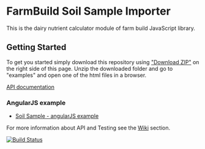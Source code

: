 # FarmBuild Soil Sample Importer

This is the dairy nutrient calculator module of farm build JavaScript library.


## Getting Started

To get you started simply download this repository using <a href="https://github.com/FarmBuild/farmbuild-soil-sample-importer/archive/master.zip" target="_blank">"Download ZIP"</a> on the right side of this page.
Unzip the downloaded folder and go to "examples" and open one of the html files in a browser.


<a href="https://rawgit.com/FarmBuild/farmbuild-soil-sample-importer/master/docs/farmbuild-soil-sample-importer/0.1.2/index.html" target="_blank">API documentation</a>

### AngularJS example
* <a href="https://rawgit.com/FarmBuild/farmbuild-soil-sample-importer/master/examples/angularjs/index.html" target="_blank">Soil Sample - angularJS example</a>

For more information about API and Testing see the [Wiki](https://github.com/SpatialVision/farm-build-nutrient-calculator/wiki) section.

[![Build Status](https://travis-ci.org/FarmBuild/farmbuild-soil-sample-importer.svg?branch=master)](https://travis-ci.org/FarmBuild/farmbuild-soil-sample-importer)
